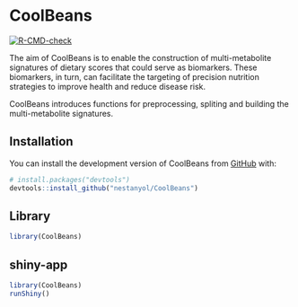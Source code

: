 # CoolBeans

<!-- badges: start -->

[![R-CMD-check](https://github.com/nestanyol/CoolBeans/actions/workflows/R-CMD-check.yaml/badge.svg)](https://github.com/nestanyol/CoolBeans/actions/workflows/R-CMD-check.yaml)
<!-- badges: end -->

The aim of CoolBeans is to enable the construction of multi-metabolite
signatures of dietary scores that could serve as biomarkers. These
biomarkers, in turn, can facilitate the targeting of precision nutrition
strategies to improve health and reduce disease risk.

CoolBeans introduces functions for preprocessing, spliting and building
the multi-metabolite signatures.

## Installation

You can install the development version of CoolBeans from
[GitHub](https://github.com/nestanyol/CoolBeans) with:

``` r
# install.packages("devtools")
devtools::install_github("nestanyol/CoolBeans")
```
## Library
``` r
library(CoolBeans)
```
## shiny-app
``` r
library(CoolBeans)
runShiny()
```
